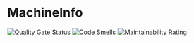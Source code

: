 # MachineInfo

[![Quality Gate Status](https://sonarcloud.io/api/project_badges/measure?project=Jubblin_MachineInfo&metric=alert_status)](https://sonarcloud.io/summary/new_code?id=Jubblin_MachineInfo)
[![Code Smells](https://sonarcloud.io/api/project_badges/measure?project=Jubblin_MachineInfo&metric=code_smells)](https://sonarcloud.io/summary/new_code?id=Jubblin_MachineInfo)
[![Maintainability Rating](https://sonarcloud.io/api/project_badges/measure?project=Jubblin_MachineInfo&metric=sqale_rating)](https://sonarcloud.io/summary/new_code?id=Jubblin_MachineInfo)

